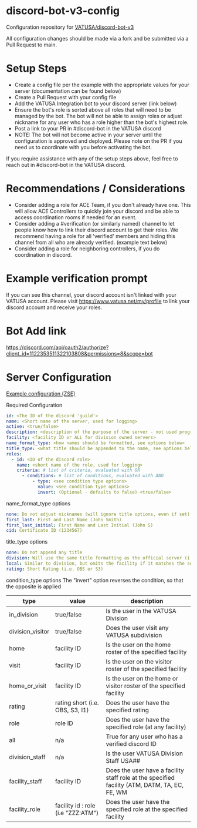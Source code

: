 # discord-bot-v3-config

Configuration repository for [VATUSA/discord-bot-v3](https://github.com/VATUSA/discord-bot-v3)

All configuration changes should be made via a fork and be submitted via a Pull Request to main.

# Setup Steps
- Create a config file per the example with the appropriate values for your server (documentation can be found below)
- Create a Pull Request with your config file
- Add the VATUSA Integration bot to your discord server (link below)
- Ensure the bot's role is sorted above all roles that will need to be managed by the bot. The bot will not be able to assign roles or adjust nickname for any user who has a role higher than the bot's highest role.
- Post a link to your PR in #discord-bot in the VATUSA discord
- NOTE: The bot will not become active in your server until the configuration is approved and deployed. Please note on the PR if you need us to coordinate with you before activating the bot.

If you require assistance with any of the setup steps above, feel free to reach out in #discord-bot in the VATUSA discord.

# Recommendations / Considerations
- Consider adding a role for ACE Team, if you don't already have one. This will allow ACE Controllers to quickly join your discord and be able to access coordination rooms if needed for an event.
- Consider adding a #verification (or similarly named) channel to let people know how to link their discord account to get their roles. We recommend having a role for all 'verified' members and hiding this channel from all who are already verified. (example text below)
- Consider adding a role for neighboring controllers, if you do coordination in discord.

# Example verification prompt
If you can see this channel, your discord account isn't linked with your VATUSA account. Please visit https://www.vatusa.net/my/profile to link your discord account and receive your roles.

# Bot Add link
https://discord.com/api/oauth2/authorize?client_id=1122353511322103808&permissions=8&scope=bot


# Server Configuration
[Example configuration (ZSE)](https://github.com/VATUSA/discord-bot-v3-config/blob/main/config/zse.yaml)

Required Configuration
```yaml
id: <The ID of the discord 'guild'>
name: <Short name of the server, used for logging>
active: <true/false>
description: <description of the purpose of the server - not used programmatically>
facility: <facility ID or ALL for division owned servers>
name_format_type: <how names should be formatted, see options below>
title_type: <what title should be appended to the name, see options below>
roles: 
  - id: <ID of the discord role>
    name: <short name of the role, used for logging>
    criteria: # list of criteria, evaluated with OR
      - conditions: # list of conditions, evaluated with AND
          - type: <see condition type options>
            value: <see condition type options>
            invert: (Optional - defaults to false) <true/false>
```

name_format_type options
```yaml
none: Do not adjust nicknames (will ignore title options, even if set)
first_last: First and Last Name (John Smith)
first_last_initial: First Name and Last Initial (John S)
cid: Certificate ID (1234567)
```

title_type options
```yaml
none: Do not append any title
division: Will use the same title formatting as the official server (i.e. ZZZ EC or ZZZ S3)
local: Similar to division, but omits the facility if it matches the server's facility.
rating: Short Rating (i.e. OBS or S3)
```

condition_type options
The "invert" option reverses the condition, so that the opposite is applied

| type             | value                              | description                                                                                   |
|------------------|------------------------------------|-----------------------------------------------------------------------------------------------|
| in_division      | true/false                         | Is the user in the VATUSA Division                                                            |
| division_visitor | true/false                         | Does the user visit any VATUSA subdivision                                                    |
| home             | facility ID                        | Is the user on the home roster of the specified facility                                      |
| visit            | facility ID                        | Is the user on the visitor roster of the specified facility                                   |
| home_or_visit    | facility ID                        | Is the user on the home or visitor roster of the specified facility                           |
| rating           | rating short (i.e. OBS, S3, I1)    | Does the user have the specified rating                                                       | 
| role             | role ID                            | Does the user have the specified role (at any facility)                                       |
| all              | n/a                                | True for any user who has a verified discord ID                                               |
| division_staff   | n/a                                | Is the user VATUSA Division Staff USA##                                                       |
| facility_staff   | facility ID                        | Does the user have a facility staff role at the specified facility (ATM, DATM, TA, EC, FE, WM |
| facility_role    | facility id : role (i.e "ZZZ:ATM") | Does the user have the specified role at the specified facility                               |
